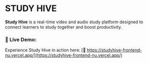
#  STUDY HIVE

**Study Hive** is a real-time video and audio study platform designed to connect learners to study together and boost productivity.


 ### 🚀 **Live Demo:**
Experience Study Hive in action here:
[🔗 https://studyhive-frontend-nu.vercel.app/](https://studyhive-frontend-nu.vercel.app/)




